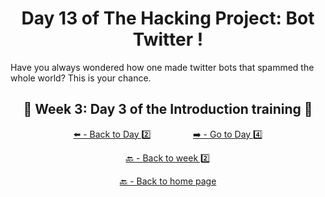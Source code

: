 <h1 align="center">Day 13 of The Hacking Project: Bot Twitter !</h1>

Have you always wondered how one made twitter bots that spammed the whole world? This is your chance.

<h2 align="center">🎉 Week 3: Day 3 of the Introduction training 🎉</h2>

<div align="center">
  
  [⬅️ - Back to Day 2️⃣](https://github.com/BenjaminCharmes/THP_Introduction/tree/main/Week_3/Day_2)
  &nbsp;&nbsp;&nbsp;&nbsp;&nbsp;&nbsp;&nbsp;&nbsp;&nbsp;&nbsp;&nbsp;&nbsp;&nbsp;&nbsp;&nbsp;
  [➡️ - Go to Day 4️⃣](https://github.com/BenjaminCharmes/THP_Introduction/tree/main/Week_3/Day_4)

</div>

<div align="center">

  [🔙 - Back to week 2️⃣](https://github.com/BenjaminCharmes/THP_Introduction/tree/main/Week_3)

  [🔙 - Back to home page](https://github.com/BenjaminCharmes/THP_Introduction)

</div>